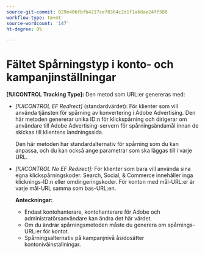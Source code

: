 ```yaml
---
source-git-commit: 029e406fbfb4217ce78364c2d1f1a6dae24ff588
workflow-type: tm+mt
source-wordcount: '147'
ht-degree: 0%

---
```

# Fältet Spårningstyp i konto- och kampanjinställningar

**[!UICONTROL Tracking Type]:** Den metod som URL:er genereras med:

* *[!UICONTROL EF Redirect]* (standardvärdet): För klienter som vill använda tjänsten för spårning av konvertering i Adobe Advertising. Den här metoden genererar unika ID:n för klickspårning och dirigerar om användare till Adobe Advertising-servern för spårningsändamål innan de skickas till klientens landningssida.

  Den här metoden har standardalternativ för spårning som du kan anpassa, och du kan också ange parametrar som ska läggas till i varje URL.

* *[!UICONTROL No EF Redirect]:* För klienter som bara vill använda sina egna klickspårningskoder. Search, Social, &amp; Commerce innehåller inga klicknings-ID:n eller omdirigeringskoder. För konton med mål-URL:er är varje mål-URL samma som bas-URL:en.

  **Anteckningar:**

   * Endast kontohanterare, kontohanterare för Adobe och administratörsanvändare kan ändra det här värdet.
   * Om du ändrar spårningsmetoden måste du generera om spårnings-URL:er för kontot.
   * Spårningsalternativ på kampanjnivå åsidosätter kontonivåinställningar.
